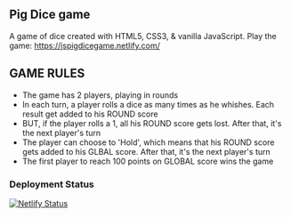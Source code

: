 ## Pig Dice game
A game of dice created with HTML5, CSS3, & vanilla JavaScript.
Play the game: https://jspigdicegame.netlify.com/

## GAME RULES

- The game has 2 players, playing in rounds
- In each turn, a player rolls a dice as many times as he whishes. Each result get added to his ROUND score
- BUT, if the player rolls a 1, all his ROUND score gets lost. After that, it's the next player's turn
- The player can choose to 'Hold', which means that his ROUND score gets added to his GLBAL score. After that, it's the next player's turn
- The first player to reach 100 points on GLOBAL score wins the game


### Deployment Status
[![Netlify Status](https://api.netlify.com/api/v1/badges/6a3f2e01-325b-4379-9a54-2ca85f6c00f4/deploy-status)](https://app.netlify.com/sites/jspigdicegame/deploys)